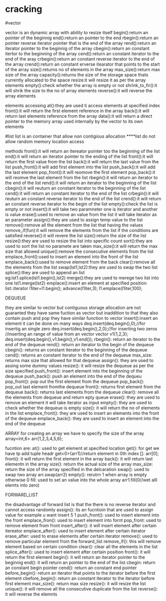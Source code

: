 # cracking
#vector

vector is an dynamic array with ability to resize itself
begin():return an pointer of the beginnig
end():return an pointer to the end
rbegin():return an pointer reverse iterator pointer that is the end of the array
rend():return an iterator pointer to the beginnig of the array
cbegin():return an constant itertor to the beginning of the array
cend():return an constant iterator to the end of the aray
crbegin():return an constant reverse iterator to the end of the array
crend():return an constant erverse itearator that points to the start of the array
size():returns no of elements in the array
max_size():return max size of the array
capacity():returns the size of the storage space thats currently allocated to the space
resize:it will resize it as per the array elements
empty():check whether the array is empty or not
shrink_to_fir():it will shrik the size to the no of array elements
reverse():it will reverse the array elements

elements accessing
at():they are used ti access elements at specified index
front():it will return the first element reference in the array
back():it will return last elements reference from the array
data():it will return a direct pointer to the memory array used internally by the vector to its own elements


#list 
list is an container that allow non contigious allocation 
****list do not allow random memory location access

methods
front():it will return an itereator pointer too the beginning of the list
end():it will return an iterator pointer to the ending of the list
front():it will return the first value from the list
back():it will return the last value from the list
push_front():it will add first element into the list
push_back():it will add the last element
pop_front():it will reomove the first element
pop_back():it will reomve the last element from the list
rbegin():it will return an iterator to the end of the list
rend():it will return an iterator to the beginning of the list
cbegin():it will reuturn an constant iterator to the beginning of the list
cend():it will return an constant iterator to the end of the list
crbegin():it will reuturn an constant reverse iterator to the end of the list
crend():it will return an constant reverse iterator to the begin of the list
empty():check the list is empty or not
insert():it will take two paramneter one is iterator and another is value
erase():used to remove an value from the list it will take iterator as an parameter
assign():they are used to assign temp value to the list
remove():remove all the element from the list that having the values
remove_if(fun):it will remove the elements from the list if the conditions are satisfied
reverse():it will revere the list
size():return the size of the list
resize():they are used to resize the list into specific count
sort():they are used to sort the list no paramete are taken
max_size():it will return the max size that allowed
unique():remove the consecutive elements from the list
emplace_front():used to insert an element into the front of the list
emplace_back():used to remove element from the back
clear():remove all the elements from the list
swap(lst1,lst2):they are used to swap the two list
splice():they are used to append an list    
        eg:lst1.splice(lst1.begin(),lst2)
merge():they are used to merege two list into one
        lst1.merge(lst2)
emplace():insert an element at specified position
    list<int>::iterator l1iter=l1.begin();
    advance(l1iter,3);
    l1.emplace(l1iter,100);


DEQUEUE

they are similar to vector but contiguous storage allocation are not guaranted
they have same fuction as vector but inaddition to that they also contain push and pop
they have similar function to vector
insert():insert an element 
    it can be done on many ways
        deq.insert(deq.begin(),0);//for insertig an single zero
        deq.insert(deq.begin(),2,0);//for inserting two zeros
         //inserting an range of value from an vector
         vector<int> v1{1,2,3};
        deq.insert(deq.begin(),v1.begin(),v1.end());
rbegin():
    return an iterator to the end of the dequeue
rend():
    return an iterator to the begin of the dequeue
cbegin():
    returns an constant iterator to the beginning of the dequeue
cend():
    returns an constant iterator to the end of the dequeue
max_size:
    returns max size that allowed for that dequeue
assign():
    they are used to assing some dummy values
resize():
    it will resize the dequeue as per the size specified
push_front():
    insert element into the beginning of the dequeue
push_back():
    push an element into the end of the dequeu
pop_front():
    pop out the first element from the dequeue
pop_back():
    pop_out last element fromthe dequeue
front():
    returns first element from the dequeue
back():
    returns last elements from  the dequeue
clear():
    remove all the elements from dequeue and return epty queue
erase():
    they are used to remove an element it will take iterator as input
empty():
    they are used to check whether the dequeue is empty
size():
    it will return the no of elements in the list
emplace_front():
    they are used to insert an elements into the front of the dequeue
emplace_back():
    they are used to insert an element into the end of the dequeue
    


ARRAY
for creating an array we have to specify the size of the array
    array<int,6> arr{1,2,3,4,5,6};

fucntion are:
at():
    used to get element at specified location
get():
    for get we have tp add tuple headr
    get<0>(arr1)//return element in 0th index
[]: arr[0];
front():
    it will return the first element in the array
back():
    it will return last elementn in the array
size():
    return the actual size of the array
max_size:
    return the size of the array specified in the delcaration
swap():
    used to swap two array
    arr.swap(arr2)
empty():
    rerutrn 1 when array is empty otherwise 0
fill: 
    used to set an value into the whole array
    arr1.fill(0//wet alll elemts into zero)


FORWARD_LIST

the disadvantage of forward list is that the there is no reverse iterator
and cannot access randomly
assign():
    its an fucntioin that are used to assign value for example u want insert 5 1
 push_front():
    used to insert element into the front
emplace_fron():
    used to insert element into fornt
pop_front:
    used to remove element from front
insert_after():
    it will insert element after certain itereator
emplace_after():
    used to insert element after certain iterator
erase_after:
    used to erase elements after certain iterator
remove():
    used to remove particular element from the forward_list
remove_if():
    this will remove element based on certain condition
clear():
    clear all the elements in the list
splice_after():
    used to insert element after certain position
front():
    it will return the first element
begin():
    it will return an iterator pointer to the beginnig
end():
    it will return an pointer to the end of the list
cbegin:
    return an constant begin pointer
cend():
    return an constant end pointer
before_begin():
    return an iterator that points to the iterator before the first element
cbefore_begin():
    return an constant iterator to the iterator before first element
max_size():
    return max size
resize():
    it will resize the list
unique():
    it will remove  all the consecutive duplicate from the list
reverse():
    it will reverse  the elemnts